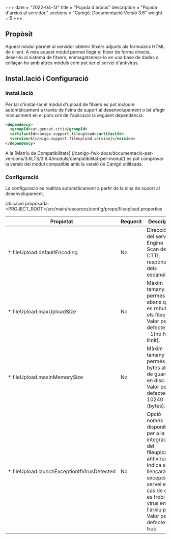 +++
date        = "2022-04-13"
title       = "Pujada d'arxius"
description = "Pujada d'arxius al servidor."
sections    = "Canigó. Documentació Versió 3.6"
weight      = 5
+++

## Propòsit

Aquest mòdul permet al servidor obtenir fitxers adjunts als formularis HTML de client. A més aquest mòdul permet llegir el fitxer de forma directa, deser-lo al sistema de fitxers, emmagatzemar-lo en una base de dades o enllaçar-ho amb altres mòduls com pot ser el servei d'antivirus.

## Instal.lació i Configuració

### Instal.lació

Per tal d'instal-lar el mòdul d'upload de fitxers es pot incloure automàticament a través de l'eina de suport al desenvolupament o bé afegir manualment en el pom.xml de l'aplicació la següent dependència:

```xml
<dependency>
  <groupId>cat.gencat.ctti</groupId>
  <artifactId>canigo.support.fileupload</artifactId>
  <version>${canigo.support.fileupload.version}</version>
</dependency>
```

A la [Matriu de Compatibilitats] (/canigo-fwk-docs/documentacio-per-versions/3.6LTS/3.6.4/moduls/compatibilitat-per-modul/) es pot comprovar la versió del mòdul compatible amb la versió de Canigó utilitzada.

### Configuració

La configuració es realitza automàticament a partir de la eina de suport al desenvolupament.

Ubicació proposada: <PROJECT_ROOT>/src/main/resources/config/props/fileupload.properties

Propietat | Requerit | Descripció
--------- | -------- | ----------
*.fileUpload.defaultEncoding | No | Direcció IP del servidor Engine Scan del CTTI, responsable dels escaneigs.
*.fileUpload.maxUploadSize   | No | Màxim tamany permés abans que es rebutgin els fitxers. Valor per defecte: -1(no hi ha límit).
*.fileUpload.maxInMemorySize | No | Màxim tamany permés en bytes abans de guardar en disc. Valor per defecte: 10240 (bytes).
*.fileUpload.launchExceptionIfVirusDetected | No | Opció només disponible per a la integració del fileupload i antivirus. Indica si es llençarà una excepció al servei en el cas de que es trobi un virus en l'arxiu pujat. Valor per defecte: true.

